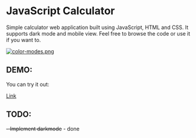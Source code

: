 
# JavaScript Calculator

Simple calculator web application built using JavaScript, HTML and CSS. It supports dark mode and mobile view. Feel free to browse the code or use it if you want to.

[![color-modes.png](https://i.postimg.cc/5NKCxfGs/color-modes.png)](https://postimg.cc/dLd16cJC)
## DEMO:

You can try it out:

[Link](https://torod76.github.io/js-calculator/)

## TODO:

~~- Implement darkmode~~ - done
